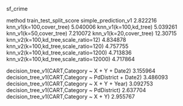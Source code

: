 sf_crime

method						train_test_split_score
simple_prediction_v1		2.822216
knn_v1(k=100,cover_tree)	5.040006
knn_v1(k=100,kd_tree)	5.039261
knn_v1(k=50,cover_tree)		7.210072
knn_v1(k=20,cover_tree)		12.30715
knn_v2(k=100,kd_tree,scale_ratio=12)	4.834878
knn_v2(k=100,kd_tree,scale_ratio=120)	4.757755
knn_v2(k=100,kd_tree,scale_ratio=1200)	4.713836
knn_v2(k=100,kd_tree,scale_ratio=12000)	4.717864

decision_tree_v1(CART,Category ~ X + Y + Date2)			3.155964
decision_tree_v1(CART,Category ~ PdDistrict + Date2)		3.486093
decision_tree_v1(CART,Category ~ X + Y + Year)			3.092753
decision_tree_v1(CART,Category ~ PdDistrict)				2.637704
decision_tree_v1(CART,Category ~ X + Y)					2.955767